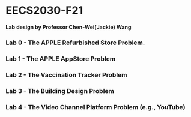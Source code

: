 # EECS2030-F21
**Lab design by Professor Chen-Wei(Jackie) Wang**

### Lab 0 - The APPLE Refurbished Store Problem.
### Lab 1 - The APPLE AppStore Problem
### Lab 2 - The Vaccination Tracker Problem
### Lab 3 - The Building Design Problem
### Lab 4 - The Video Channel Platform Problem (e.g., YouTube)
